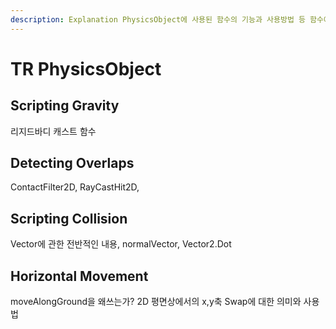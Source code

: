 ```yaml
---
description: Explanation PhysicsObject에 사용된 함수의 기능과 사용방법 등 함수에 관련된 기반들을 설명합니다.
---
```


# TR PhysicsObject

## Scripting Gravity

리지드바디 캐스트 함수



## Detecting Overlaps

 ContactFilter2D, RayCastHit2D, 

## Scripting Collision

Vector에 관한 전반적인 내용, normalVector, Vector2.Dot

## Horizontal Movement

moveAlongGround을 왜쓰는가? 2D 평면상에서의 x,y축 Swap에 대한 의미와 사용법

